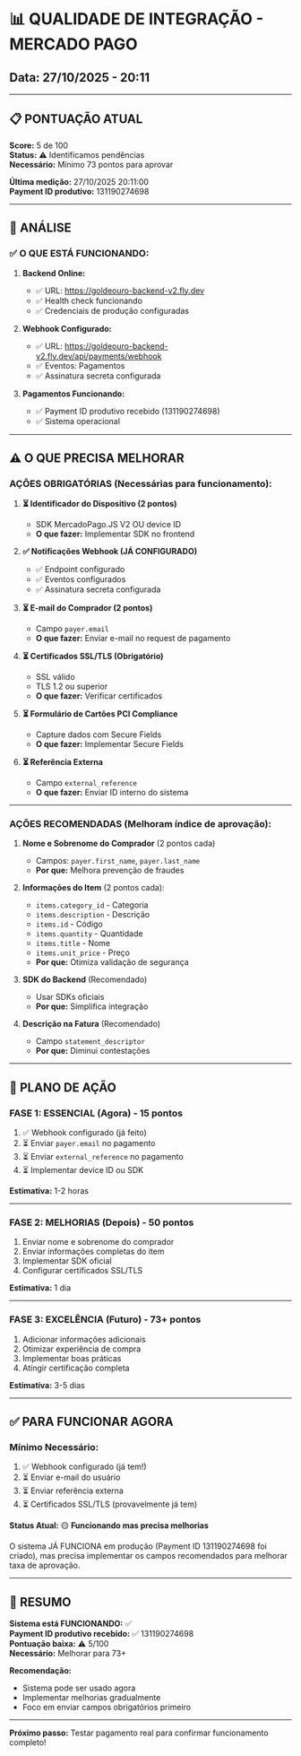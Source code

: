 # 📊 QUALIDADE DE INTEGRAÇÃO - MERCADO PAGO
## Data: 27/10/2025 - 20:11

---

## 📋 **PONTUAÇÃO ATUAL**

**Score:** 5 de 100  
**Status:** ⚠️ Identificamos pendências  
**Necessário:** Mínimo 73 pontos para aprovar  

**Última medição:** 27/10/2025 20:11:00  
**Payment ID produtivo:** 131190274698

---

## 🎯 **ANÁLISE**

### **✅ O QUE ESTÁ FUNCIONANDO:**

1. **Backend Online:**
   - ✅ URL: https://goldeouro-backend-v2.fly.dev
   - ✅ Health check funcionando
   - ✅ Credenciais de produção configuradas

2. **Webhook Configurado:**
   - ✅ URL: https://goldeouro-backend-v2.fly.dev/api/payments/webhook
   - ✅ Eventos: Pagamentos
   - ✅ Assinatura secreta configurada

3. **Pagamentos Funcionando:**
   - ✅ Payment ID produtivo recebido (131190274698)
   - ✅ Sistema operacional

---

## ⚠️ **O QUE PRECISA MELHORAR**

### **AÇÕES OBRIGATÓRIAS (Necessárias para funcionamento):**

1. **⏳ Identificador do Dispositivo (2 pontos)**
   - SDK MercadoPago.JS V2 OU device ID
   - **O que fazer:** Implementar SDK no frontend

2. **✅ Notificações Webhook (JÁ CONFIGURADO)**
   - ✅ Endpoint configurado
   - ✅ Eventos configurados
   - ✅ Assinatura secreta configurada

3. **⏳ E-mail do Comprador (2 pontos)**
   - Campo `payer.email`
   - **O que fazer:** Enviar e-mail no request de pagamento

4. **⏳ Certificados SSL/TLS (Obrigatório)**
   - SSL válido
   - TLS 1.2 ou superior
   - **O que fazer:** Verificar certificados

5. **⏳ Formulário de Cartões PCI Compliance**
   - Capture dados com Secure Fields
   - **O que fazer:** Implementar Secure Fields

6. **⏳ Referência Externa**
   - Campo `external_reference`
   - **O que fazer:** Enviar ID interno do sistema

---

### **AÇÕES RECOMENDADAS (Melhoram índice de aprovação):**

1. **Nome e Sobrenome do Comprador** (2 pontos cada)
   - Campos: `payer.first_name`, `payer.last_name`
   - **Por que:** Melhora prevenção de fraudes

2. **Informações do Item** (2 pontos cada):
   - `items.category_id` - Categoria
   - `items.description` - Descrição
   - `items.id` - Código
   - `items.quantity` - Quantidade
   - `items.title` - Nome
   - `items.unit_price` - Preço
   - **Por que:** Otimiza validação de segurança

3. **SDK do Backend** (Recomendado)
   - Usar SDKs oficiais
   - **Por que:** Simplifica integração

4. **Descrição na Fatura** (Recomendado)
   - Campo `statement_descriptor`
   - **Por que:** Diminui contestações

---

## 🚀 **PLANO DE AÇÃO**

### **FASE 1: ESSENCIAL (Agora) - 15 pontos**

1. ✅ Webhook configurado (já feito)
2. ⏳ Enviar `payer.email` no pagamento
3. ⏳ Enviar `external_reference` no pagamento
4. ⏳ Implementar device ID ou SDK

**Estimativa:** 1-2 horas

---

### **FASE 2: MELHORIAS (Depois) - 50 pontos**

1. Enviar nome e sobrenome do comprador
2. Enviar informações completas do item
3. Implementar SDK oficial
4. Configurar certificados SSL/TLS

**Estimativa:** 1 dia

---

### **FASE 3: EXCELÊNCIA (Futuro) - 73+ pontos**

1. Adicionar informações adicionais
2. Otimizar experiência de compra
3. Implementar boas práticas
4. Atingir certificação completa

**Estimativa:** 3-5 dias

---

## ✅ **PARA FUNCIONAR AGORA**

### **Mínimo Necessário:**

1. ✅ Webhook configurado (já tem!)
2. ⏳ Enviar e-mail do usuário
3. ⏳ Enviar referência externa
4. ⏳ Certificados SSL/TLS (provavelmente já tem)

**Status Atual:** 🟡 **Funcionando mas precisa melhorias**

O sistema JÁ FUNCIONA em produção (Payment ID 131190274698 foi criado), mas precisa implementar os campos recomendados para melhorar taxa de aprovação.

---

## 📝 **RESUMO**

**Sistema está FUNCIONANDO:** ✅  
**Payment ID produtivo recebido:** ✅ 131190274698  
**Pontuação baixa:** ⚠️ 5/100  
**Necessário:** Melhorar para 73+

**Recomendação:**
- Sistema pode ser usado agora
- Implementar melhorias gradualmente
- Foco em enviar campos obrigatórios primeiro

---

**Próximo passo:** Testar pagamento real para confirmar funcionamento completo!
